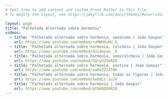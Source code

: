 ```yaml
---
# Feel free to add content and custom Front Matter to this file.
# To modify the layout, see https://jekyllrb.com/docs/themes/#overriding-theme-defaults

layout: page
title: "Palhetada Alternada sobre Harmonia"
videos:
  - title: "Palhetada alternada sobre harmonia, semínima | João Gaspar"
    url: https://www.youtube.com/embed/roMWHXvHU_Q
  - title: "Palhetada alternada sobre harmonia, colcheia | João Gaspar"
    url: https://www.youtube.com/embed/duidwyum__0
  - title: "Palhetada alternada sobre harmonia, semicolcheia | João Gaspar"
    url: https://www.youtube.com/embed/SQryUZXmAZ8
  - title: "Palhetada alternada sobre harmonia, sextina | João Gaspar"
    url: https://www.youtube.com/embed/owReZZ2JT0k
  - title: "Palhetada alternada sobre harmonia, todas as figuras | João Gaspar"
    url: https://www.youtube.com/embed/hwO9Ls-1uJ4
  - title: "Palhetada alternada sobre harmonia | João Gaspar"
    url: https://www.youtube.com/embed/qtbHQOD6NJ8
---
```

